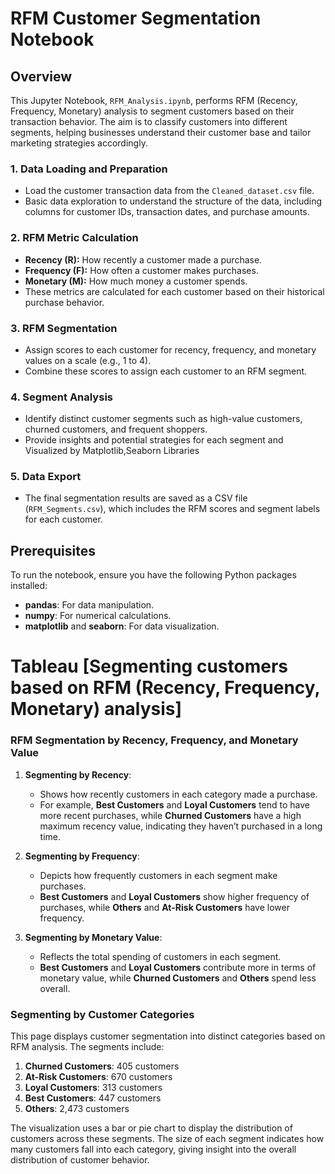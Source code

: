 # RFM Customer Segmentation Notebook
## Overview
This Jupyter Notebook, `RFM_Analysis.ipynb`, performs RFM (Recency, Frequency, Monetary) analysis to segment customers based on their transaction behavior. The aim is to classify customers into different segments, helping businesses understand their customer base and tailor marketing strategies accordingly.

### 1. **Data Loading and Preparation**
   - Load the customer transaction data from the `Cleaned_dataset.csv` file.
   - Basic data exploration to understand the structure of the data, including columns for customer IDs, transaction dates, and purchase amounts.

### 2. **RFM Metric Calculation**
   - **Recency (R):** How recently a customer made a purchase.
   - **Frequency (F):** How often a customer makes purchases.
   - **Monetary (M):** How much money a customer spends.
   - These metrics are calculated for each customer based on their historical purchase behavior.

### 3. **RFM Segmentation**
   - Assign scores to each customer for recency, frequency, and monetary values on a scale (e.g., 1 to 4).
   - Combine these scores to assign each customer to an RFM segment.

### 4. **Segment Analysis**
   - Identify distinct customer segments such as high-value customers, churned customers, and frequent shoppers.
   - Provide insights and potential strategies for each segment and Visualized by Matplotlib,Seaborn Libraries

### 5. **Data Export**
   - The final segmentation results are saved as a CSV file (`RFM_Segments.csv`), which includes the RFM scores and segment labels for each customer.

## Prerequisites
To run the notebook, ensure you have the following Python packages installed:

- **pandas**: For data manipulation.
- **numpy**: For numerical calculations.
- **matplotlib** and **seaborn**: For data visualization.

# Tableau [**Segmenting customers based on RFM (Recency, Frequency, Monetary) analysis**]

### **RFM Segmentation by Recency, Frequency, and Monetary Value**

1. **Segmenting by Recency**:
   - Shows how recently customers in each category made a purchase.
   - For example, **Best Customers** and **Loyal Customers** tend to have more recent purchases, while **Churned Customers** have a high maximum recency value, indicating they haven’t purchased in a long time.

2. **Segmenting by Frequency**:
   - Depicts how frequently customers in each segment make purchases.
   - **Best Customers** and **Loyal Customers** show higher frequency of purchases, while **Others** and **At-Risk Customers** have lower frequency.

3. **Segmenting by Monetary Value**:
   - Reflects the total spending of customers in each segment.
   - **Best Customers** and **Loyal Customers** contribute more in terms of monetary value, while **Churned Customers** and **Others** spend less overall.

### **Segmenting by Customer Categories**
This page displays customer segmentation into distinct categories based on RFM analysis. The segments include:

1. **Churned Customers**: 405 customers
2. **At-Risk Customers**: 670 customers
3. **Loyal Customers**: 313 customers
4. **Best Customers**: 447 customers
5. **Others**: 2,473 customers

The visualization uses a bar or pie chart to display the distribution of customers across these segments. The size of each segment indicates how many customers fall into each category, giving insight into the overall distribution of customer behavior.
